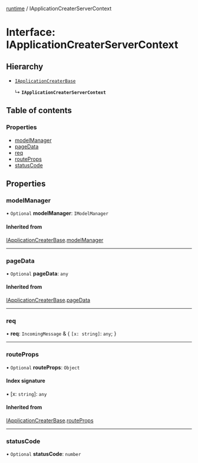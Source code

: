 [runtime](../overview.md) / IApplicationCreaterServerContext

# Interface: IApplicationCreaterServerContext

## Hierarchy

- [`IApplicationCreaterBase`](IApplicationCreaterBase.md)

  ↳ **`IApplicationCreaterServerContext`**

## Table of contents

### Properties

- [modelManager](IApplicationCreaterServerContext.md#modelmanager)
- [pageData](IApplicationCreaterServerContext.md#pagedata)
- [req](IApplicationCreaterServerContext.md#req)
- [routeProps](IApplicationCreaterServerContext.md#routeprops)
- [statusCode](IApplicationCreaterServerContext.md#statuscode)

## Properties

### modelManager

• `Optional` **modelManager**: `IModelManager`

#### Inherited from

[IApplicationCreaterBase](IApplicationCreaterBase.md).[modelManager](IApplicationCreaterBase.md#modelmanager)

___

### pageData

• `Optional` **pageData**: `any`

#### Inherited from

[IApplicationCreaterBase](IApplicationCreaterBase.md).[pageData](IApplicationCreaterBase.md#pagedata)

___

### req

• **req**: `IncomingMessage` & { `[x: string]`: `any`;  }

___

### routeProps

• `Optional` **routeProps**: `Object`

#### Index signature

▪ [x: `string`]: `any`

#### Inherited from

[IApplicationCreaterBase](IApplicationCreaterBase.md).[routeProps](IApplicationCreaterBase.md#routeprops)

___

### statusCode

• `Optional` **statusCode**: `number`
